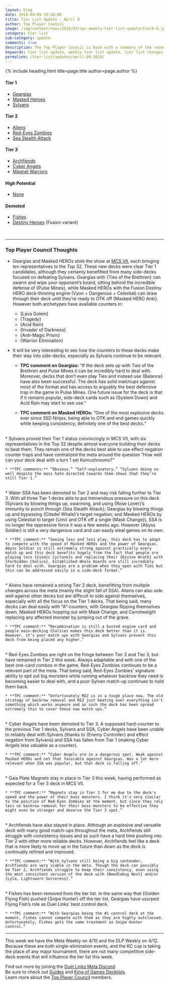 ```yaml
---
layout: blog
date: 2018-04-09 19:30:00
title: Tier List Update - April 9
author: Top Player Council
image: /img/content/news/2018/03/tpc-weekly-tier-list-update/tier4-9.jpg
category: tier-list
sub-category: update
comments: true
description: The Top Player Council is back with a summary of the recent tier list update. Check out their decisions and reasoning to stay relevant in the current meta. This update includes changes to Fishes, Destiny HEROs, Masked HEROs and Geargia.
keywords: tier list update, weekly tier list update, tier list changes, buffs, nerfs, april 9 2018
permalink: /tier-list/updates/april-09-2018/
---
```


{% include heading.html title=page.title author=page.author %}

#### Tier 1
- [Geargias](/tier-list/deck-types/geargias)
- [Masked Heroes](/tier-list/deck-types/masked-heroes)
- [Sylvans](/tier-list/deck-types/sylvans/)  

#### Tier 2
- [Aliens](/tier-list/deck-types/aliens/) 
- [Red-Eyes Zombies](/tier-list/deck-types/red-eyes-zombies/) 
- [Sea Stealth Attack](/tier-list/deck-types/sea-stealth-attack/)

#### Tier 3
- [Archfiends](/tier-list/deck-types/archfiends/) 
- [Cyber Angels](/tier-list/deck-types/cyber-angels/) 
- [Magnet Warriors](/tier-list/deck-types/magnet-warriors/) 

#### High Potential
- [None]()

#### Demoted
- [Fishes](/tier-list/deck-types/fishes/)  
- [Destiny Heroes](/tier-list/deck-types/destiny-heroes/) (Fusion variant)

<br>

---

### Top Player Council Thoughts

* Geargias and Masked HEROs stole the show at [MCS VII](/tournaments/meta-championship-series/7/report/), each bringing ten representatives to the Top 32. These new decks were clear Tier 1 candidates, although they certainly benefitted from many side-decks focused on defeating Sylvans. Geargias with {Ties of the Brethren} can swarm and wipe your opponent’s board, sitting behind the incredible defense of {Pulse Mines}, while Masked HEROs with the Fusion Destiny HERO deck-thinning engine (Vyon + Dangerous + Celestial) can draw through their deck until they’re ready to OTK off {Masked HERO Anki}. However both archetypes have available counters in:  
    * {Lava Golem}  
    * {Tragedy}  
    * {Acid Rain}  
    * {Invader of Darkness}  
    * {Anti-Magic Prism}  
    * {Warrior Elimination}   

* It will be very interesting to see how the counters to these decks make their way into side-decks, especially as Sylvans continue to be relevant.  

    * **TPC comment on Geargias:** “If the deck sets up with Ties of the Brethren and Pulse Mines it can be incredibly hard to deal with. Moreover, decks that don’t even play Ties and instead use {Balance} have also been successful. The deck has solid matchups against most of the format and has access to arguably the best defensive trap in the game in Pulse Mines. One future issue for the deck is that if it remains popular, side-deck cards such as {System Down} and Acid Rain may start to see use.”  

    * **TPC comment on Masked HEROs:** “One of the most explosive decks ever since 3SD Ninjas, being able to OTK and end games quickly while keeping consistency, definitely one of the best decks.“  
<br>
* Sylvans proved their Tier 1 status convincingly in MCS VII, with six representatives in the Top 32 despite almost everyone building their decks to beat them. They remain one of the decks best able to use effect negation counter traps and have centralized the meta around the question “How well can your deck deal with a turn 1 set Komushroomo?”  

    * **TPC comments:** “Obvious.” “Self-explanatory.” “Sylvans doing so well despite the mass hate directed towards them shows that they're still Tier 1.”  
<br>
* Water SSA has been demoted to Tier 2 and may risk falling further to Tier 3. With all three Tier 1 decks able to put tremendous pressure on this deck (Sylvans by blowing things up, swarming, and using {Rose Lover}’s immunity to punch through {Sea Stealth Attack}; Geargias by blowing things up and bypassing {Citadel Whale}’s target negation; and Masked HEROs by using Celestial to target {Umi} and OTK off a single {Mask Change}), SSA is no longer the oppressive force it was a few weeks ago. However {Abyss Soldier} is still a very dangerous card and can easily steal games on its own.  

    * **TPC comment:** “Seeing less and less play, this deck has to adapt to compete with the speed of Masked HEROs and the power of Geargias. Abyss Soldier is still extremely strong against practically every match up and this deck benefits hugely from the fact that people are playing less {Cosmic Cyclone}s and replacing their {Divine Wrath} with {Forbidden Chalice}. Established Whale boards are still incredibly hard to deal with. Geargias are a problem when they open with Ties but this can be addressed easily in a side-deck format.”  
<br> 
* Aliens have remained a strong Tier 2 deck, benefitting from multiple changes across the meta (mainly the slight fall of SSA). Aliens can also side well against other decks but are difficult to side against themselves, especially with all the focus on the Tier 1 decks. That being said, many decks can deal easily with “A”-counters, with Geargias flipping themselves down, Masked HEROs hopping out with Mask Change, and Carrotweight replacing any affected monster by jumping out of the grave.  

    * **TPC comment:** “Recombination is still a busted engine card and people main-decking Chalices makes this deck better than it is. However, it’s poor match ups with Geargias and Sylvans prevent this deck from being placed any higher.”  
<br>
* Red-Eyes Zombies are right on the fringe between Tier 2 and Tier 3, but have remained in Tier 2 this week. Always adaptable and with one of the best one-card combos in the game, Red-Eyes Zombies continues to be a relevant part of the meta. That being said, Red-Eyes Zombies' signature ability to spit out big monsters while running whatever backrow they need is becoming easier to deal with, and a poor Sylvan match-up continues to hold them back.  

    * **TPC comment:** “Unfortunately REZ is in a tough place now. The old strategy of backrow removal and REZ just beating over everything isn't something which works anymore and as such the deck has been spread extremely thin to cover these new match ups.”  
<br>
* Cyber Angels have been demoted to Tier 3. A supposed hard-counter to the previous Tier 1 decks, Sylvans and SSA, Cyber Angels have been unable to reliably deal with Sylvans (thanks to {Enemy Controller} and effect negation from Sylvans) and SSA has fallen from Tier 1 (making Cyber Angels less valuable as a counter).  

    * **TPC comment:** “Cyber Angels are in a dangerous spot. Weak against Masked HEROs and not that favorable against Geargias. Was a lot more relevant when SSA was popular, but that deck is falling off.”  
<br>
* Gaia Plate Magnets stay in place in Tier 3 this week, having performed as expected for a Tier 3 deck in MCS VII.  

    * **TPC comment:** “Magnets stay in Tier 3 for me due to the deck's speed and the power of their boss monsters. I think it's very similar to the position of Red-Eyes Zombies at the moment, but since they rely less on backrow removal for their boss monsters to be effective they might even be stronger and deserve the Tier 3 spot.”  
<br>
* Archfiends have also stayed in place. Although an explosive and versatile deck with many good match-ups throughout the meta, Archfiends still struggle with consistency issues and as such have a hard time pushing into Tier 2 with other more reliable decks. However, Archfiends feel like a deck that is more likely to move up in the future than down as the deck is continually refined and improved.  

    * **TPC comment:** “With Sylvans still being a big contender, Archfiends are very viable in the meta. Though the deck can possibly be Tier 2, Archfiends struggle to keep their consistency, even using the most consistent version of the deck with {Needlebug Nest} and/or {Lyla, Lightsworn Sorceress}.”  
<br>
* Fishes has been removed from the tier list. In the same way that {Golden Flying Fish} pushed {Snipe Hunter} off the tier list, Geargias have usurped Flying Fish’s role as Duel Links’ best control deck.  

    * **TPC comment:** “With Geargias being the #1 control deck at the moment, Fishes cannot compete with them as they are highly outclassed. Unfortunately, Fishes gets the same treatment as Snipe Hunter control.”  


---

This week we have the Meta Weekly on 4/10 and the DLP Weekly on 4/12. Because these are both single-elimination events, and the KC cup is taking the place of any major tournament, there are not many competitive side-deck events that will influence the tier list this week.

Find out more by joining the [Duel Links Meta Discord](/discord/).  
Be sure to check out [Guides](/guides/) and [King of Games Decklists](/top-decks/).  
Learn more about the [Top Player Council](/top-player-council/) members.   